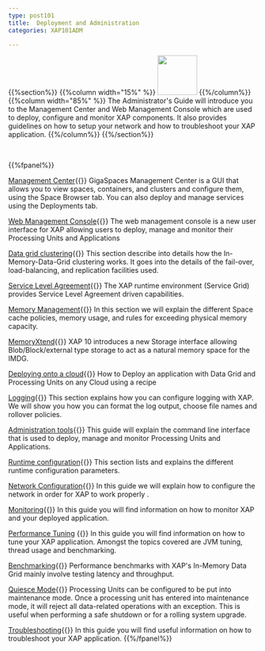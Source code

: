 ```yaml
---
type: post101
title:  Deployment and Administration
categories: XAP101ADM

---
```




{{%section%}}
{{%column width="15%" %}}
<img src="/attachment_files/subject/management.png" width="80" height="80">
{{%/column%}}
{{%column width="85%" %}}
The Administrator's Guide will introduce you to the Management Center and Web Management Console which are used to deploy, configure and monitor XAP components. It also provides guidelines on how to setup your network and how to troubleshoot your XAP application.
{{%/column%}}
{{%/section%}}

<br>

{{%fpanel%}}

[Management Center](./gigaspaces-management-center.html){{<wbr>}}
GigaSpaces Management Center is a GUI that allows you to view spaces, containers, and clusters and configure them, using the Space Browser tab. You can also deploy and manage services using the Deployments tab.

[Web Management Console](./web-management-console.html){{<wbr>}}
The web management console is a new user interface for XAP allowing users to deploy, manage and monitor their Processing Units and Applications

[Data grid clustering](./data-grid-clustering.html){{<wbr>}}
This section describe into details how the In-Memory-Data-Grid clustering works. It goes into the details of the fail-over, load-balancing, and replication facilities used.

[Service Level Agreement](./the-sla-overview.html){{<wbr>}}
The XAP runtime environment (Service Grid) provides Service Level Agreement driven capabilities.

[Memory Management](./memory-management-overview.html){{<wbr>}}
In this section we will explain the different Space cache policies, memory usage, and rules for exceeding physical memory capacity.

[MemoryXtend](./memoryxtend.html){{<wbr>}}
XAP 10 introduces a new Storage interface allowing Blob/Block/external type storage to act as a natural memory space for the IMDG.

[Deploying onto a cloud](./deploying-your-application-on-a-cloud.html){{<wbr>}}
How to Deploy an application with Data Grid and Processing Units on any Cloud using a recipe

[Logging](./logging-overview.html){{<wbr>}}
This section explains how you can configure logging with XAP. We will show you how you can format the log output, choose file names and rollover policies.

[Administration tools](./administration-tools.html){{<wbr>}}
This guide will explain the command line interface that is used to deploy, manage and monitor Processing Units and Applications.

[Runtime configuration](./runtime-configuration.html){{<wbr>}}
This section lists and explains the different runtime configuration parameters.

[Network Configuration](./network.html){{<wbr>}}
In this guide we will explain how to configure the network in order for XAP to work properly .

[Monitoring](./monitoring.html){{<wbr>}}
In this guide you will find information on how to monitor XAP and your deployed application.

[Performance Tuning](./tuning.html) {{<wbr>}}
In this guide you will find information on how to tune your XAP application. Amongst the topics covered are JVM tuning, thread usage and benchmarking.

[Benchmarking](./benchmarking.html){{<wbr>}}
Performance benchmarks with XAP's In-Memory Data Grid mainly involve testing latency and throughput.

[Quiesce Mode](./quiescemode.html){{<wbr>}}
Processing Units can be configured to be put into maintenance mode. Once a processing unit has entered into maintenance mode, it will reject all data-related operations with an exception. This is useful when performing a safe shutdown or for a rolling system upgrade.


[Troubleshooting](./troubleshooting.html){{<wbr>}}
In this guide you will find useful information on how to troubleshoot your XAP application.
{{%/fpanel%}}



